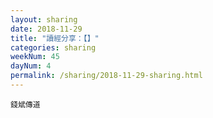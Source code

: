 ```yaml
---
layout: sharing
date: 2018-11-29
title: "讀經分享：【】"
categories: sharing
weekNum: 45
dayNum: 4
permalink: /sharing/2018-11-29-sharing.html
---
```



`錢斌傳道`
